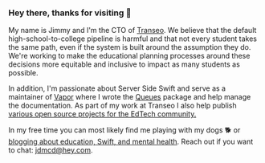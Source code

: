 ### Hey there, thanks for visiting 👋
My name is Jimmy and I'm the CTO of [Transeo](https://gotranseo.com). We believe that the default high-school-to-college pipeline is harmful and that not every student takes the same path, even if the system is built around the assumption they do. We're working to make the educational planning processes around these decisions more equitable and inclusive to impact as many students as possible. 

In addition, I'm passionate about Server Side Swift and serve as a maintainer of [Vapor](https://vapor.codes) where I wrote the [Queues](https://github.com/vapor/queues) package and help manage the documentation. As part of my work at Transeo I also help publish [various open source projects for the EdTech community.](https://github.com/gotranseo)

In my free time you can most likely find me playing with my dogs 🐕 or [blogging about education, Swift, and mental health](https://jdmcd.io). Reach out if you want to chat: [jdmcd@hey.com](mailto:jdmcd@hey.com).
